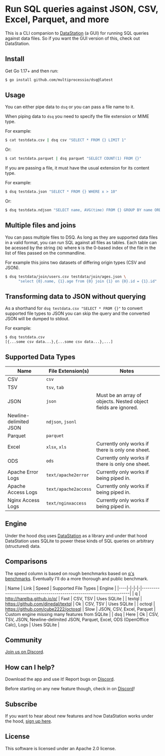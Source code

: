 # Run SQL queries against JSON, CSV, Excel, Parquet, and more

This is a CLI companion to
[DataStation](https://github.com/multiprocessio/datastation) (a GUI)
for running SQL queries against data files. So if you want the GUI
version of this, check out DataStation.

## Install

Get Go 1.17+ and then run:

```bash
$ go install github.com/multiprocessio/dsq@latest
```

## Usage

You can either pipe data to `dsq` or you can pass a file name to it.

When piping data to `dsq` you need to specify the file extension or MIME type.

For example:

```bash
$ cat testdata.csv | dsq csv "SELECT * FROM {} LIMIT 1"
```

Or:

```bash
$ cat testdata.parquet | dsq parquet "SELECT COUNT(1) FROM {}"
```

If you are passing a file, it must have the usual extension for its
content type.

For example:

```bash
$ dsq testdata.json "SELECT * FROM {} WHERE x > 10"
```

Or:

```bash
$ dsq testdata.ndjson "SELECT name, AVG(time) FROM {} GROUP BY name ORDER BY AVG(time) DESC"
```

## Multiple files and joins

You can pass multiple files to DSQ. As long as they are supported data
files in a valid format, you can run SQL against all files as
tables. Each table can be acessed by the string `{N}` where `N` is the
0-based index of the file in the list of files passed on the
commandline.

For example this joins two datasets of differing origin types (CSV and
JSON).

```bash
$ dsq testdata/join/users.csv testdata/join/ages.json \
      "select {0}.name, {1}.age from {0} join {1} on {0}.id = {1}.id"
```

## Transforming data to JSON without querying

As a shorthand for `dsq testdata.csv "SELECT * FROM {}"` to convert
supported file types to JSON you can skip the query and the converted
JSON will be dumped to stdout.

For example:

```bash
$ dsq testdata.csv
[{...some csv data...},{...some csv data...},...]
```

## Supported Data Types

| Name | File Extension(s) | Notes |
|-----------|-|---------------------|
| CSV | `csv` ||
| TSV | `tsv`, `tab` ||
| JSON | `json` | Must be an array of objects. Nested object fields are ignored. |
| Newline-delimited JSON | `ndjson`, `jsonl` ||
| Parquet | `parquet` ||
| Excel | `xlsx`, `xls` | Currently only works if there is only one sheet. |
| ODS | `ods` | Currently only works if there is only one sheet. |
| Apache Error Logs | `text/apache2error` | Currently only works if being piped in. |
| Apache Access Logs | `text/apache2access` | Currently only works if being piped in. |
| Nginx Access Logs | `text/nginxaccess` | Currently only works if being piped in. |

## Engine

Under the hood dsq uses
[DataStation](https://github.com/multiprocessio/datastation) as a
library and under that hood DataStation uses SQLite to power these
kinds of SQL queries on arbitrary (structured) data.

## Comparisons

The speed column is based on rough benchmarks based on [q's
benchmarks](https://github.com/harelba/q/blob/master/test/BENCHMARK.md). Eventually
I'll do a more thorough and public benchmark.

| Name | Link | Speed | Supported File Types | Engine |
|----|-|-|-|-|------------------------------------------------------------------------|
| q | http://harelba.github.io/q/ | Fast | CSV, TSV | Uses SQLite |
| textql | https://github.com/dinedal/textql | Ok | CSV, TSV | Uses SQLite |
| octoql | https://github.com/cube2222/octosql | Slow | JSON, CSV, Excel, Parquet | Custom engine missing many features from SQLite |
| dsq | Here | Ok | CSV, TSV, JSON, Newline-delimited JSON, Parquet, Excel, ODS (OpenOffice Calc), Logs | Uses SQLite |

## Community

[Join us on Discord](https://discord.gg/f2wQBc4bXX).

## How can I help?

Download the app and use it! Report bugs on
[Discord](https://discord.gg/f2wQBc4bXX).

Before starting on any new feature though, check in on
[Discord](https://discord.gg/f2wQBc4bXX)!

## Subscribe

If you want to hear about new features and how DataStation works under
the hood, [sign up here](https://forms.gle/wH5fdxrxXwZHoNxk8).

## License

This software is licensed under an Apache 2.0 license.
